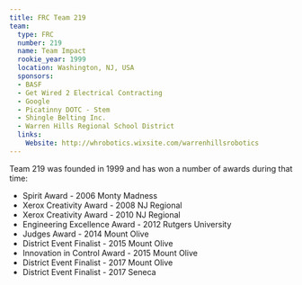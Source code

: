 ```yaml
---
title: FRC Team 219
team:
  type: FRC
  number: 219
  name: Team Impact
  rookie_year: 1999
  location: Washington, NJ, USA
  sponsors:
  - BASF
  - Get Wired 2 Electrical Contracting
  - Google
  - Picatinny DOTC - Stem
  - Shingle Belting Inc.
  - Warren Hills Regional School District
  links:
    Website: http://whrobotics.wixsite.com/warrenhillsrobotics
---
```


Team 219 was founded in 1999 and has won a number of awards during that time:

* Spirit Award - 2006 Monty Madness
* Xerox Creativity Award - 2008 NJ Regional
* Xerox Creativity Award - 2010 NJ Regional
* Engineering Excellence Award - 2012 Rutgers University
* Judges Award - 2014 Mount Olive
* District Event Finalist - 2015 Mount Olive
* Innovation in Control Award - 2015 Mount Olive
* District Event Finalist - 2017 Mount Olive
* District Event Finalist - 2017 Seneca
